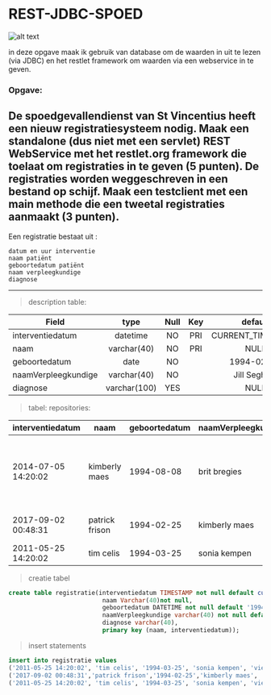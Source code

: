 # REST-JDBC-SPOED #


![alt text](https://i.imgur.com/8uOMzYm.png "Logo Title Text 1")

 
in deze opgave maak ik gebruik van database om de waarden in uit te lezen (via JDBC) en het restlet framework om waarden via een webservice in te geven.

### Opgave: ###

De spoedgevallendienst van St Vincentius heeft een nieuw registratiesysteem nodig. 
Maak een standalone (dus niet met een servlet) REST WebService met het restlet.org framework 
die toelaat om registraties in te geven (5 punten). De registraties worden weggeschreven in een bestand op schijf. 
Maak een testclient met een main methode die een tweetal registraties aanmaakt (3 punten).
---
Een registratie bestaat uit :

    datum en uur interventie
    naam patiënt
    geboortedatum patiënt
    naam verpleegkundige
    diagnose
---
> description table: 
	
|Field		|type		|Null		|Key		|default	|extra		|
 -----------|:---------:|:---------:|:---------:|:---------:|----------:|
interventiedatum| datetime| NO| PRI | CURRENT_TIMESTAMP |       |		|
naam        | varchar(40)| NO   | PRI | NULL          |   	|
| geboortedatum       | date         | NO   |     | 1994-02-25        |   |
| naamVerpleegkundige | varchar(40)  | NO   |     | Jill Seghers      |       |
| diagnose            | varchar(100) | YES  |     | NULL              |       |

> tabel: repositories: 



| interventiedatum    | naam           | geboortedatum | naamVerpleegkundige | diagnose                                                  |
---------------------|----------------|---------------|---------------------|-----------------------------------------------------------|
| 2014-07-05 14:20:02 | kimberly maes  | 1994-08-08    | brit bregies        | is aangereden geweest tegen 100km/u, twee benen gebroken. |
| 2017-09-02 00:48:31 | patrick frison | 1994-02-25    | kimberly maes       | allergische reactie op tandpasta                          |
| 2011-05-25 14:20:02 | tim celis      | 1994-03-25    | sonia kempen        | viel door een raam|
> creatie tabel
```SQL
create table registratie(interventiedatum TIMESTAMP not null default current_timestamp,
                          naam Varchar(40)not null, 
                          geboortedatum DATETIME not null default '1994-02-25',
                          naamVerpleegkundige varchar(40) not null default 'Jill Seghers',
                          diagnose varchar(40),
                          primary key (naam, interventiedatum));
```
> insert statements
```SQL
insert into registratie values 
('2011-05-25 14:20:02', 'tim celis', '1994-03-25', 'sonia kempen', 'viel door een glazen ruit'),
('2017-09-02 00:48:31','patrick frison','1994-02-25','kimberly maes', 'allergische reactie op tandpasta'),
('2011-05-25 14:20:02', 'tim celis', '1994-03-25', 'sonia kempen', 'viel door een glazen ruit');

```
